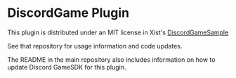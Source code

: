 
# DiscordGame Plugin

This plugin is distributed under an MIT license in Xist's
[DiscordGameSample](https://github.com/XistGG/DiscordGameSample)

See that repository for usage information and code updates.

The README in the main repository also includes information on
how to update Discord GameSDK for this plugin.
